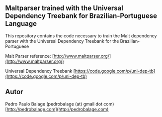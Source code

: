 ## Maltparser trained with the Universal Dependency Treebank for Brazilian-Portuguese Language

This repository contains the code necessary to train the Malt dependency parser with the Universal Dependency Treebank for the Brazilian-Portuguese

Malt Parser reference:
[http://www.maltparser.org/](http://www.maltparser.org/)

Universal Dependency Treebank
[https://code.google.com/p/uni-dep-tb](https://code.google.com/p/uni-dep-tb)


## Autor
Pedro Paulo Balage (pedrobalage (at) gmail dot com)
[http://pedrobalage.com](http://pedrobalage.com)
